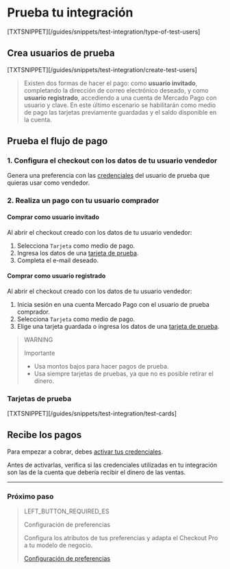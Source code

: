 # Prueba tu integración

[TXTSNIPPET][/guides/snippets/test-integration/type-of-test-users]

## Crea usuarios de prueba

[TXTSNIPPET][/guides/snippets/test-integration/create-test-users]

> Existen dos formas de hacer el pago: como **usuario invitado**, completando la dirección de correo electrónico deseado, y como **usuario registrado**, accediendo a una cuenta de Mercado Pago con usuario y clave. En este último escenario se habilitarán como medio de pago las tarjetas previamente guardadas y el saldo disponible en la cuenta.

## Prueba el flujo de pago

### 1. Configura el checkout con los datos de tu usuario vendedor

Genera una preferencia con las [credenciales](/developers/es/docs/checkout-pro/additional-content/credentials) del usuario de prueba que quieras usar como vendedor.

### 2. Realiza un pago con tu usuario comprador

#### Comprar como usuario invitado

Al abrir el checkout creado con los datos de tu usuario vendedor:

1. Selecciona `Tarjeta` como medio de pago.
2. Ingresa los datos de una [tarjeta de prueba](/developers/es/docs/checkout-pro/additional-content/test-cards).
3. Completa el e-mail deseado.

#### Comprar como usuario registrado 

Al abrir el checkout creado con los datos de tu usuario vendedor:

1. Inicia sesión en una cuenta Mercado Pago con el usuario de prueba comprador.
2. Selecciona `Tarjeta` como medio de pago.
3. Elige una tarjeta guardada o ingresa los datos de una [tarjeta de prueba](/developers/es/docs/checkout-pro/additional-content/test-cards).


>WARNING
>
>Importante
>
> * Usa montos bajos para hacer pagos de prueba.
> * Usa siempre tarjetas de pruebas, ya que no es posible retirar el dinero.

### Tarjetas de prueba

[TXTSNIPPET][/guides/snippets/test-integration/test-cards]

## Recibe los pagos

Para empezar a cobrar, debes [activar tus credenciales](/developers/es/docs/checkout-pro/additional-content/credentials).

Antes de activarlas, verifica si las credenciales utilizadas en tu integración son las de la cuenta que debería recibir el dinero de las ventas.

---

### Próximo paso

> LEFT_BUTTON_REQUIRED_ES
>
> Configuración de preferencias
>
> Configura los atributos de tus preferencias y adapta el Checkout Pro a tu modelo de negocio.
>
> [Configuración de preferencias](https://www.mercadopago[FAKER][URL][DOMAIN]/developers/es/guides/online-payments/checkout-pro/configurations)

